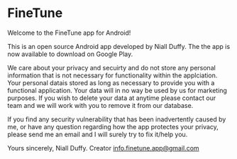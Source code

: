 # FineTune

Welcome to the FineTune app for Android!

This is an open source Android app developed by Niall Duffy. The the app is now available to download on Google Play.

We care about your privacy and secuirty and do not store any personal information that is not necessary for functionality within the applciation. Your personal datais stored as long as necessary to provide you with a functional application. Your data will in no way be used by us for marketing purposes. If you wish to delete your data at anytime please contact our team and we will work with you to remove it from our database.

If you find any security vulnerability that has been inadvertently caused by me, or have any question regarding how the app protectes your privacy, please send me an email and I will surely try to fix it/help you.

Yours sincerely,
Niall Duffy.
Creator
info.finetune.app@gmail.com
